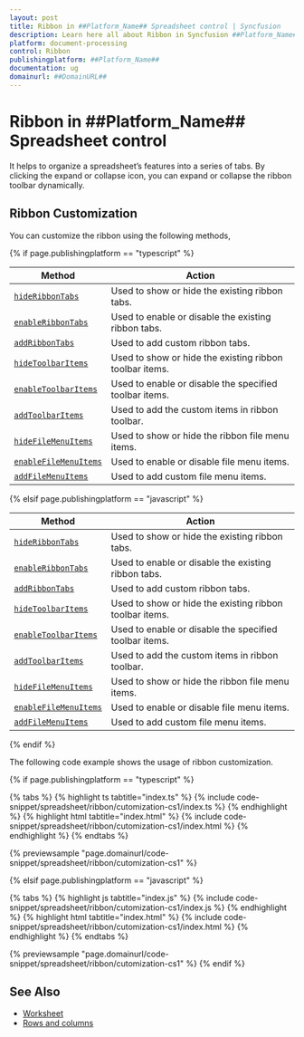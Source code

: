 ```yaml
---
layout: post
title: Ribbon in ##Platform_Name## Spreadsheet control | Syncfusion
description: Learn here all about Ribbon in Syncfusion ##Platform_Name## Spreadsheet control of Syncfusion Essential JS 2 and more.
platform: document-processing
control: Ribbon 
publishingplatform: ##Platform_Name##
documentation: ug
domainurl: ##DomainURL##
---
```


# Ribbon in ##Platform_Name## Spreadsheet control

It helps to organize a spreadsheet’s features into a series of tabs. By clicking the expand or collapse icon, you can expand or collapse the ribbon toolbar dynamically.

## Ribbon Customization

You can customize the ribbon using the following methods,

{% if page.publishingplatform == "typescript" %}

| Method | Action |
|-------|---------|
| [`hideRibbonTabs`](https://ej2.syncfusion.com/documentation/api/spreadsheet/#hideribbontabs) | Used to show or hide the existing ribbon tabs. |
| [`enableRibbonTabs`](https://ej2.syncfusion.com/documentation/api/spreadsheet/#enableribbontabs) | Used to enable or disable the existing ribbon tabs. |
| [`addRibbonTabs`](https://ej2.syncfusion.com/documentation/api/spreadsheet/#addribbontabs) | Used to add custom ribbon tabs. |
| [`hideToolbarItems`](https://ej2.syncfusion.com/documentation/api/spreadsheet/#hidetoolbaritems) | Used to show or hide the existing ribbon toolbar items. |
| [`enableToolbarItems`](https://ej2.syncfusion.com/documentation/api/spreadsheet/#enabletoolbaritems) | Used to enable or disable the specified toolbar items. |
| [`addToolbarItems`](https://ej2.syncfusion.com/documentation/api/spreadsheet/#addtoolbaritems) | Used to add the custom items in ribbon toolbar. |
| [`hideFileMenuItems`](https://ej2.syncfusion.com/documentation/api/spreadsheet/#hidefilemenuitems) | Used to show or hide the ribbon file menu items. |
| [`enableFileMenuItems`](https://ej2.syncfusion.com/documentation/api/spreadsheet/#enablefilemenuitems) | Used to enable or disable file menu items. |
| [`addFileMenuItems`](https://ej2.syncfusion.com/documentation/api/spreadsheet/#addfilemenuitems) | Used to add custom file menu items. |

{% elsif page.publishingplatform == "javascript" %}

| Method | Action |
|-------|---------|
| [`hideRibbonTabs`](https://ej2.syncfusion.com/javascript/documentation/api/spreadsheet/#hideribbontabs) | Used to show or hide the existing ribbon tabs. |
| [`enableRibbonTabs`](https://ej2.syncfusion.com/javascript/documentation/api/spreadsheet/#enableribbontabs) | Used to enable or disable the existing ribbon tabs. |
| [`addRibbonTabs`](https://ej2.syncfusion.com/javascript/documentation/api/spreadsheet/#addribbontabs) | Used to add custom ribbon tabs. |
| [`hideToolbarItems`](https://ej2.syncfusion.com/javascript/documentation/api/spreadsheet/#hidetoolbaritems) | Used to show or hide the existing ribbon toolbar items. |
| [`enableToolbarItems`](https://ej2.syncfusion.com/javascript/documentation/api/spreadsheet/#enabletoolbaritems) | Used to enable or disable the specified toolbar items. |
| [`addToolbarItems`](https://ej2.syncfusion.com/javascript/documentation/api/spreadsheet/#addtoolbaritems) | Used to add the custom items in ribbon toolbar. |
| [`hideFileMenuItems`](https://ej2.syncfusion.com/javascript/documentation/api/spreadsheet/#hidefilemenuitems) | Used to show or hide the ribbon file menu items. |
| [`enableFileMenuItems`](https://ej2.syncfusion.com/javascript/documentation/api/spreadsheet/#enablefilemenuitems) | Used to enable or disable file menu items. |
| [`addFileMenuItems`](https://ej2.syncfusion.com/javascript/documentation/api/spreadsheet/#addfilemenuitems) | Used to add custom file menu items. |

{% endif %}

The following code example shows the usage of ribbon customization.

{% if page.publishingplatform == "typescript" %}

 {% tabs %}
{% highlight ts tabtitle="index.ts" %}
{% include code-snippet/spreadsheet/ribbon/cutomization-cs1/index.ts %}
{% endhighlight %}
{% highlight html tabtitle="index.html" %}
{% include code-snippet/spreadsheet/ribbon/cutomization-cs1/index.html %}
{% endhighlight %}
{% endtabs %}
        
{% previewsample "page.domainurl/code-snippet/spreadsheet/ribbon/cutomization-cs1" %}

{% elsif page.publishingplatform == "javascript" %}

{% tabs %}
{% highlight js tabtitle="index.js" %}
{% include code-snippet/spreadsheet/ribbon/cutomization-cs1/index.js %}
{% endhighlight %}
{% highlight html tabtitle="index.html" %}
{% include code-snippet/spreadsheet/ribbon/cutomization-cs1/index.html %}
{% endhighlight %}
{% endtabs %}

{% previewsample "page.domainurl/code-snippet/spreadsheet/ribbon/cutomization-cs1" %}
{% endif %}

## See Also

* [Worksheet](./worksheet)
* [Rows and columns](./rows-and-columns)
